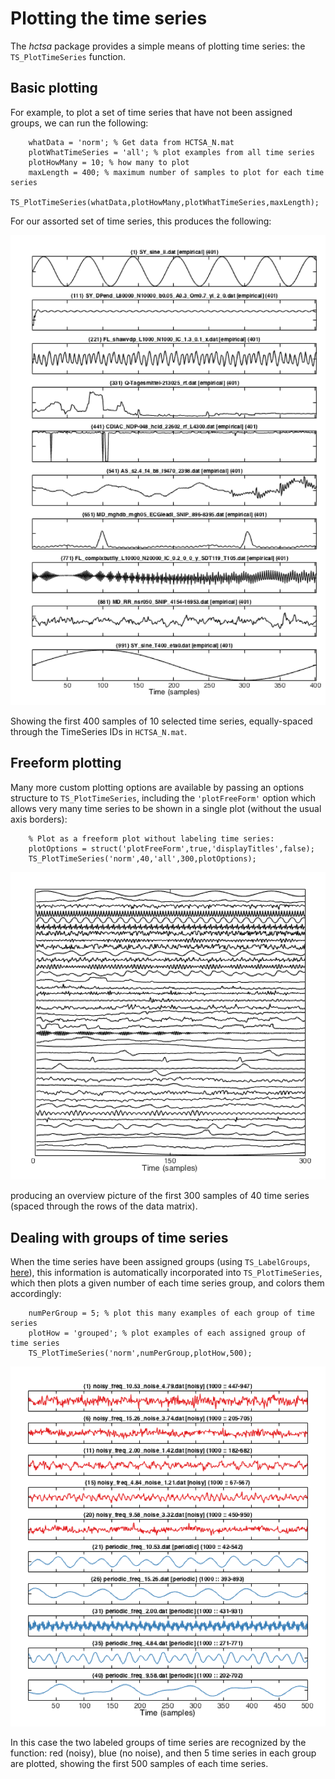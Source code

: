 # Plotting the time series

The _hctsa_ package provides a simple means of plotting time series: the `TS_PlotTimeSeries` function.

## Basic plotting

For example, to plot a set of time series that have not been assigned groups, we can run the following:

```text
    whatData = 'norm'; % Get data from HCTSA_N.mat
    plotWhatTimeSeries = 'all'; % plot examples from all time series
    plotHowMany = 10; % how many to plot
    maxLength = 400; % maximum number of samples to plot for each time series
    TS_PlotTimeSeries(whatData,plotHowMany,plotWhatTimeSeries,maxLength);
```

For our assorted set of time series, this produces the following:

![](../.gitbook/assets/timeSeriesPlot.png)

Showing the first 400 samples of 10 selected time series, equally-spaced through the TimeSeries IDs in `HCTSA_N.mat`.

## Freeform plotting

Many more custom plotting options are available by passing an options structure to `TS_PlotTimeSeries`, including the `'plotFreeForm'` option which allows very many time series to be shown in a single plot \(without the usual axis borders\):

```text
    % Plot as a freeform plot without labeling time series:
    plotOptions = struct('plotFreeForm',true,'displayTitles',false);
    TS_PlotTimeSeries('norm',40,'all',300,plotOptions);
```

![](../.gitbook/assets/freeform_timeSeries_Plot.png)

producing an overview picture of the first 300 samples of 40 time series \(spaced through the rows of the data matrix\).

## Dealing with groups of time series

When the time series have been assigned groups \(using `TS_LabelGroups`, [here](grouping.md)\), this information is automatically incorporated into `TS_PlotTimeSeries`, which then plots a given number of each time series group, and colors them accordingly:

```text
    numPerGroup = 5; % plot this many examples of each group of time series
    plotHow = 'grouped'; % plot examples of each assigned group of time series
    TS_PlotTimeSeries('norm',numPerGroup,plotHow,500);
```

![](../.gitbook/assets/GroupedTimeSeriesPlot.png)

In this case the two labeled groups of time series are recognized by the function: red \(noisy\), blue \(no noise\), and then 5 time series in each group are plotted, showing the first 500 samples of each time series.

